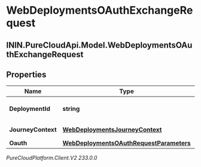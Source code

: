 # WebDeploymentsOAuthExchangeRequest

## ININ.PureCloudApi.Model.WebDeploymentsOAuthExchangeRequest

## Properties

|Name | Type | Description | Notes|
|------------ | ------------- | ------------- | -------------|
| **DeploymentId** | **string** | The WebDeployment ID | |
| **JourneyContext** | [**WebDeploymentsJourneyContext**](WebDeploymentsJourneyContext) | A Customer journey context. | [optional] |
| **Oauth** | [**WebDeploymentsOAuthRequestParameters**](WebDeploymentsOAuthRequestParameters) |  | [optional] |



_PureCloudPlatform.Client.V2 233.0.0_
